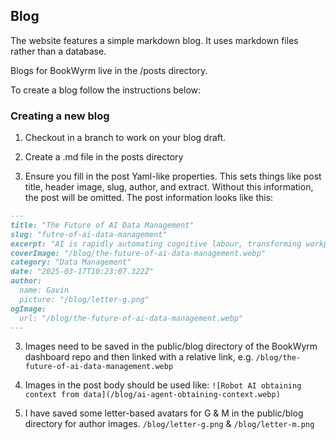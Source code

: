 ## Blog
The website features a simple markdown blog. It uses markdown files rather than a database.

Blogs for BookWyrm live in the /posts directory.

To create a blog follow the instructions below:

### Creating a new blog

1. Checkout in a branch to work on your blog draft.

2. Create a .md file in the posts directory

3. Ensure you fill in the post Yaml-like properties. This sets things like post title, header image, slug, author, and extract. Without this information, the post will be omitted. The post information looks like this:

```markdown
---
title: "The Future of AI Data Management"
slug: "futre-of-ai-data-management"
excerpt: "AI is rapidly automating cognitive labour, transforming workplaces. Effective data management is crucial, yet much tacit knowledge remains undocumented, causing inefficiencies and challenges during staff transitions."
coverImage: "/blog/the-future-of-ai-data-management.webp"
category: "Data Management"
date: "2025-03-17T10:23:07.322Z"
author:
  name: Gavin
  picture: "/blog/letter-g.png"
ogImage:
  url: "/blog/the-future-of-ai-data-management.webp"
---
```

3. Images need to be saved in the public/blog directory of the BookWyrm dashboard repo and then linked with a relative link, e.g. `/blog/the-future-of-ai-data-management.webp`

4. Images in the post body should be used like: `![Robot AI obtaining context from data](/blog/ai-agent-obtaining-context.webp)`

5. I have saved some letter-based avatars for G & M in the public/blog directory for author images. `/blog/letter-g.png` & `/blog/letter-m.png`
